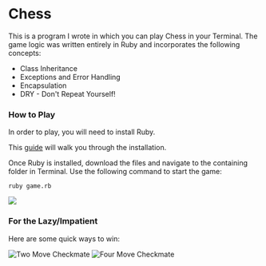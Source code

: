# Chess

This is a program I wrote in which you can play Chess in your Terminal.  The game
logic was written entirely in Ruby and incorporates the following concepts:

* Class Inheritance
* Exceptions and Error Handling
* Encapsulation
* DRY - Don't Repeat Yourself!

### How to Play

In order to play, you will need to install Ruby.

This [guide](http://installrails.com/steps) will walk you through the installation.

Once Ruby is installed, download the files and navigate to the containing folder in Terminal.
Use the following command to start the game:

`ruby game.rb`

![](http://res.cloudinary.com/pardha/image/upload/v1457829732/Screen_Shot_2016-03-12_at_4.38.57_PM_fvswrf.png)

### For the Lazy/Impatient

Here are some quick ways to win:

![Two Move Checkmate](http://f.tqn.com/y/chess/1/S/G/0/-/-/Qh4mate.gif)
![Four Move Checkmate](http://i199.photobucket.com/albums/aa33/Wbisbill/checkmate.jpg)
